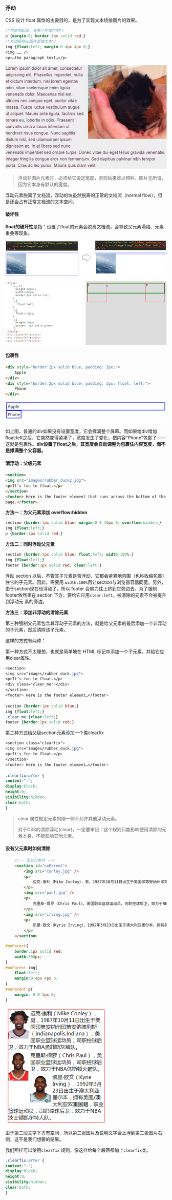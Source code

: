### 浮动

CSS 设计 float 属性的主要目的，是为了实现文本绕排图片的效果。

```css
/*为简明起见，省略了字体声明*/
p {margin:0; border:1px solid red;}
/*外边距防止图片紧挨文本*/
img {float:left; margin:0 4px 4px 0;}
<img …… />
<p>…the paragraph text…</p>
```

![css_float_01](../../img/html_css_js/css_float_01.jpg)

> 浮动非图片元素时，必须给它设定宽度，否则后果难以预料。图片无所谓，因为它本身有默认的宽度。 

浮动元素脱离了文档流，浮动的块虽然脱离的正常的文档流（normal flow），但是还会占有正常文档流的文本空间。

#### 破坏性

**float的破坏性**是指：设置了float的元素会脱离文档流，会导致父元素塌陷、元素重叠等现象。

![css_float_02](../../img/html_css_js/css_float_02.png)

![css_float_03](../../img/html_css_js/css_float_03.jpg)

#### 包裹性

```html
<div style="border:2px solid blue; padding: 3px;">
    Apple
</div>
<div style="border:2px solid blue; padding: 3px; float: left;">
    Phone
</div>
```

![css_float_04.png](../../img/html_css_js/css_float_04.png)

如上图，普通的div如果没有设置宽度，它会撑满整个屏幕。而如果给div增加float:left之后，它突然变得紧凑了，宽度发生了变化，把内容“Phone”包裹了——这就是包裹性。**div设置了float之后，其宽度会自动调整为包裹住内容宽度，而不是撑满整个父容器。**

#### 清浮动：父级元素

```html
<section>
<img src="images/rubber_duck2.jpg">
<p>It's fun to float.</p>
</section>
<footer> Here is the footer element that runs across the bottom of the
page.</footer>
```

**方法一：为父元素添加 overflow:hidden**

```css
section {border:1px solid blue; margin:0 0 10px 0; overflow:hidden;}
img {float:left;}
p {border:1px solid red;}
```

**方法二：同时浮动父元素**

```css
section {border:1px solid blue; float:left; width:100%;}
img {float:left;}
footer {border:1px solid red; clear:left;}
```

浮动 section 以后，不管其子元素是否浮动，它都会紧紧地包围（也称收缩包裹）住它的子元素。因此，需要用 `width:100%`再让section与浏览器容器同宽。另外，由于section现在也浮动了，所以 footer 会努力往上挤到它旁边去。为了强制 footer依然呆在 section 下方，要给它应用`clear:left`。被清除的元素不会被提升到浮动元
素的旁边。

**方法三：添加非浮动的清除元素**

第三种强制父元素包含其浮动子元素的方法，就是给父元素的最后添加一个非浮动的子元素，然后清除该子元素。

这样的方式有两种：

第一种方式不太理想，也就是简单地在 HTML 标记中添加一个子元素，并给它应用clear属性。

```css
<section>
<img src="images/rubber_duck.jpg">
<p>It's fun to float.</p>
<div class="clear_me"></div>
</section>
<footer> Here is the footer element…</footer>

section {border:1px solid blue;}
img {float:left;}
.clear_me {clear:left;}
footer {border:1px solid red;}
```

第二种方式给父级section元素添加一个类clearfix

```css
<section class="clearfix">
<img src="images/rubber_duck.jpg">
<p>It's fun to float.</p>
</section>
<footer> Here is the footer element…</footer>

.clearfix:after {
content:".";
display:block;
height:0;
visibility:hidden;
clear:both;
}
```

> clear 属性规定元素的哪一侧不允许其他浮动元素。
>
> 对于CSS的清除浮动(clear)，一定要牢记：这个规则只能影响使用清除的元素本身，不能影响其他元素。

#### 没有父元素时如何清除

```html
    <!-- 无父元素时 -->
    <section id="noParent">
        <img src="conley.jpg" />
        <p>
            迈克·康利（Mike Conley），男，1987年10月11日出生于美国印第安纳州印第安纳波利斯（Indianapolis,Indiana），美国职业篮球运动员，司职控球后卫，效力于NBA孟菲斯灰熊队。
        </p>
        <img src="paul.jpg" />
        <p>
            克里斯·保罗（Chris Paul），美国职业篮球运动员，司职控球后卫，效力于NBA休斯顿火箭队。
        </p>
        <img src="irving.jpg" />
        <p>
            凯里·欧文（Kyrie Irving），1992年3月23日出生于澳大利亚墨尔本，拥有美国/澳大利亚双重国籍，职业篮球运动员，司职控球后卫，效力于NBA波士顿凯尔特人队。
        </p>
    </section>
```

```css
#noParent{
    border:1px solid red;
    width:300px;
}
#noParent img{
    float:left;
    margin:0 4px 4px 0;
}
#noParent p{
    margin: 0 0 5px 0;
}
```



![css_float_06.png](../../img/html_css_js/css_float_06.png)

由于第二段文字下方有空间，所以第三张图片及说明文字会上浮到第二张图片右侧，这不是我们想要的结果。

我们照样可以使用`clearfix` 规则，像这样给每个段落都加上`clearfix`类。

```css
.clearfix:after {
content:".";
display:block;
height:0;
visibility:hidden;
clear:both;
}
```

